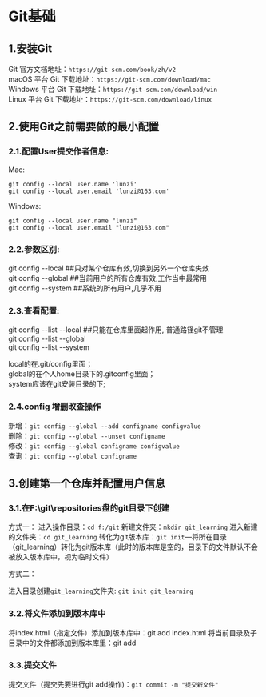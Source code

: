# Git基础

## 1.安装Git

Git 官方文档地址：`https://git-scm.com/book/zh/v2`  
macOS 平台 Git 下载地址：`https://git-scm.com/download/mac`  
Windows 平台 Git 下载地址：`https://git-scm.com/download/win`  
Linux 平台 Git 下载地址：`https://git-scm.com/download/linux`

## 2.使用Git之前需要做的最小配置

### 2.1.配置User提交作者信息:

Mac:

```
git config --local user.name 'lunzi'
git config --local user.email 'lunzi@163.com'
```

Windows:

```
git config --local user.name "lunzi"
git config --local user.email "lunzi@163.com"
```

### 2.2.参数区别:

git config --local \#\#只对某个仓库有效,切换到另外一个仓库失效  
git config --global \#\#当前用户的所有仓库有效,工作当中最常用  
git config --system \#\#系统的所有用户,几乎不用

### 2.3.查看配置:

git config --list --local \#\#只能在仓库里面起作用, 普通路径git不管理  
git config --list --global  
git config --list --system

local的在.git/config里面；  
global的在个人home目录下的.gitconfig里面；  
system应该在git安装目录的下;

### 2.4.config 增删改查操作

新增：`git config --global --add configname configvalue`  
删除：`git config --global --unset configname`  
修改：`git config --global configname configvalue`  
查询：`git config --global configname`


## 3.创建第一个仓库并配置用户信息
### 3.1.在F:\git\repositories盘的git目录下创建
方式一：
进入操作目录：`cd f:/git`
新建文件夹：`mkdir git_learning`
进入新建的文件夹：`cd git_learning`
转化为git版本库：`git init`—将所在目录（git_learning）转化为git版本库（此时的版本库是空的，目录下的文件默认不会被放入版本库中，视为临时文件）

方式二：

进入目录创建`git_learning`文件夹: `git init git_learning`

### 3.2.将文件添加到版本库中
将index.html（指定文件）添加到版本库中：git add index.html
将当前目录及子目录中的文件都添加到版本库里：git add

### 3.3.提交文件
提交文件（提交先要进行git add操作)：`git commit -m "提交新文件" `


